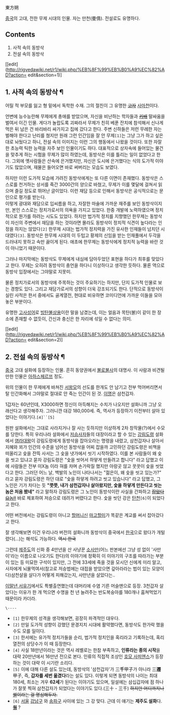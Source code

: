 東方朔

[중국](%EC%A4%91%EA%B5%AD.md)의 고대, 전한 무제 시대의 인물. 자는 만천(曼倩). 전설로도 유명하다.

## Contents

    

1. 사적 속의 동방삭 
2. 전설 속의 동방삭 

[[edit](http://rigvedawiki.net/r1/wiki.php/%EB%8F%99%EB%B0%A9%EC%82%AD?action=
edit&section=1)]

## 1. 사적 속의 동방삭 ¶

어릴 적 부모를 잃고 형 밑에서 독학한 수재. 그의 절친이 그 유명한
<del>[고자](%EA%B3%A0%EC%9E%90.md)</del>
[사마천](%EC%82%AC%EB%A7%88%EC%B2%9C.md)이다.

  

언변에 능수능란해 무제에게 총애를 받았으며, 자신을 비난하는 학자들과
<del>[키배](%ED%82%A4%EB%B0%B0.md)</del> 말싸움을 벌여서 이긴 인물. 게다가 놀랍도록 괴짜라서 무제가 친히
베푼 잔치에 참석해서 신나게 먹은 뒤 남은 건 바리바리 싸가지고 집에 갔다고 한다. 주변 신하들은 저런 무례한 자는 벌해야 한다고 난리를
쳤지만 원래 그런 인간임을 잘 안 무제`[1]`는 그냥 그가 하고 싶은 대로 놔뒀다고 하니, 전설 속의 이미지는 이런 그의 행동에서 나왔을
것이다. 또한 자잘한 초능력 틱한 능력을 자주 보인 인물이기도 하다. 대표적으로 상자속에 들어있는 물건을 맞추게 하는 시험을 무제가 많이
하였는데, 동방삭은 이를 틀리는 일이 없었다고 한다. 그외에 옛사람들은 산속에 은거했지만, 자신은 도시에 은거했다는 식의 도가적 이야기도
많았으며, 재물은 들어오면 바로 써버리는 모습도 보였다.

  

하지만 이런 도가적 모습에 가려진 동방삭에게는 또 다른 이면이 존재했다. 동방삭은 스스로를 천거하는 상서를 죽간 3000간의 양으로 바쳤고,
무제가 이를 몇달에 걸쳐서 읽으며 즐길 정도로 뛰어난 글이었다. 이런 재담 등으로 인해서 동방삭은 공식적으로는 문인으로 평가를 받는다.  
이렇게 광대와 재담으로 입씨름을 하고, 자잘한 마술에 가까운 재주를 보인 동방삭이지만, 본인 스스로는 정치가로서의 의욕을 가지고 있었다.
한중 개발에 노력하였으며 정치적으로 뭔가를 하려는 시도도 있었다. 하지만 법가적 정치를 지향했던 한무제는 동방삭이 자신의 주변에서 재담을
하는 것이라면 몰라도 동방삭이 정치적 식견이 높다라는 인정을 하지는 않았다`[2]` 한무제 시대는 법가적 정치력을 가진 유사한 인재들이
넘치던 시대였다`[3]`. 동방삭은 한무제 시대의 이 두텁고 황제의 신임을 받는 인재풀에서 두각을 드러내지 못하고 속만 끓이게 된다. 애초에
한무제는 동방삭에게 정치적 능력을 바란 것이 아니었기 때문이다.

  

그러나 마지막에는 동방삭도 무제에게 내심에 담아두었던 표현을 하다가 최후를 맞았다고 한다. 무제는 오히려 동방삭이 충언을 하다니 이상하다고
생각한 듯하다. 물론 역으로 동방삭 입장에서는 그야말로 지못미.

  

물론 정치가로서의 동방삭에 주목하는 것이 주요하기는 하지만, 단지 도가적 인물로 보는 경향도 있다. 그리고 재담가로서의 성향이 더욱
강조되기도 한다. 단적으로 동방삭이 실린 사적은 한서 중에서도 골계열전, 현대로 비유하면 코미디언에 가까운 이들을 모아놓은 부분이다.

  

유명한 [고사성어](%EA%B3%A0%EC%82%AC%EC%84%B1%EC%96%B4.md)로
[빙탄불상용](%EC%88%98%ED%99%94%EB%B6%88%EC%83%81%EC%9A%A9.md)이란 말을 남겼는데, 이는 얼음과
목탄(불)이 같이 한 장소에 존재할 수 없듯이, 간신과 충신은 한 자리에 섞일 수 없다는 의미.

  

[[edit](http://rigvedawiki.net/r1/wiki.php/%EB%8F%99%EB%B0%A9%EC%82%AD?action=
edit&section=2)]

## 2. 전설 속의 동방삭 ¶

[중국](%EC%A4%91%EA%B5%AD.md) 고대 설화에 등장하는 인물. 흔히 동양권에서
[불로불사](%EB%B6%88%EB%A1%9C%EB%B6%88%EC%82%AC.md)의 대명사. 이 사람과 비견될 만한 인물은 [아하스페르쯔](%EC%95%84%ED%95%98%EC%8A%A4%20%ED%8E%98%EB%A5%B4%EC%AF%94.md) 정도.

  

위의 인물이 한 무제에게 바쳐진 [서왕모](%EC%84%9C%EC%99%95%EB%AA%A8.md)의 선도를 한개도 안 남기고 전부
먹어버리면서 탈 인간화해서 그야말로 절대로 안 죽는 인간이 된 것. [이명](%EC%9D%B4%EB%AA%85.md)은 삼천갑자.

  

1갑자는 60년인데, X3000하면 정신이 아득해지는 수치가 나오지만 설화니까 그냥 오래산다고 생각해주자. 그러니깐 대강 180,000세.
즉, 역사가 등장하기 이전부터 살아 있었다는 이야기다.`[4]``[5]`

  

원판 설화에서는 그대로 사라지거나 잘 사는 듯하지만 이상하게 2차 창작물(?)에서 수모를 당한다. 특히 우리나라 설화에서
[저승사자](%EC%A0%80%EC%8A%B9%EC%82%AC%EC%9E%90.md)들의 대장이라고 할 수 있는
[강림도령](%EA%B0%95%EB%A6%BC%EB%8F%84%EB%A0%B9.md) 설화에서
[염라대왕](%EC%97%BC%EB%9D%BC%EB%8C%80%EC%99%95.md)이 강림도령에게 동방삭을 잡아오라는 명령을 내렸고,
삼천갑자나 살아서 지혜와 꾀가 인간의 수준을 넘어선 동방삭을 어찌 잡을까 고민하던 강림도령은 비책을 떠올리고 숯을 잔뜩 사서는 그 숯을
냇가에서 씻기 시작하였다. 이를 본 사람들이 왜 숯을 씻고 있냐고 묻자 강림도령은 "숯을 씻어서 하얗게 만들려고 합니다" 라고 답했고 이에
사람들은 전부 미X놈 이라 혀를 차며 손가락질 했지만 아랑곳 않고 꿋꿋이 숯을 씻었다고 한다. 그러던 어느 날, 백발의 노인이 나타나서는
"젊은이, 왜 숯을 씻고 있는가?" 라고 묻자 강림도령은 하던 대로 "숯을 하얗게 하려고 씻고 있습니다" 라고 답했고, 그 노인은 기가
차다는 듯 **"쯧쯧, 내가 삼천갑자나 살아왔지만, 숯을 하얗게 만든다고 씻는 놈은 처음 봤네"** 라고 말하자 강림도령은 그 노인이
동방삭이란 사실을 간파하고 <del>[잡았다 요놈!!](%ED%8F%AC%EB%8F%8C%EC%9D%B4.md)</del> 바로
체포하여 저승으로 데려가 버렸다고 한다. 숯을 씻던 강은 [탄천](%ED%83%84%EC%B2%9C.md)`[6]`이 되었다고 한다.

  

어떤 버전에서는 강림도령이 아니고
[할머니](%ED%95%A0%EB%A8%B8%EB%8B%88.md)[신](%EC%8B%A0.md)
[마고할미](%EB%A7%88%EA%B3%A0%ED%95%A0%EB%AF%B8.md)가 똑같은 계교를 써서 잡아갔다고 한다.

  

잘 생각해보면 이건 우리나라 버전의 설화니까 동방삭이 중국에서 [한국](%ED%95%9C%EA%B5%AD.md)으로 왔다가
개털렸다(…)는 해석도 가능하다. <del>역시 한국</del>

  

그런데 [제주도](%EC%A0%9C%EC%A3%BC%EB%8F%84.md)의 신화 중 4만년을 산 사냥꾼
[소사만](%EC%86%8C%EC%82%AC%EB%A7%8C.md)(어느 판본에선 그냥 성 없이 '사만이'라는 이름으로 나오기도
한다)의 이야기에 정확히 이 이야기의 구조를 따라가는 부분이 있는 등 미묘한 구석이 있지만, 그 전에 33세에 죽을 것을 모시던 신에게 미리
알고, 사자에게 뇌물먹여서(참고로 저승법에는 대접을 받았으면 갚아라라는 법이 있는 모양이다)삼천살을 살다가 어떻게 피해갔는지, 사만년을
살았다는..

  

[이말년 서유기](%EC%9D%B4%EB%A7%90%EB%85%84%20%EC%84%9C%EC%9C%A0%EA%B8%B0.md)에서도
특별출연했는데 대머리에 수염 기른 머슬맨으로 등장. 3천갑자 살았다는 이유가 한 개 먹으면 수명을 천 년 늘려주는 반도복숭아를 180개나
훔쳐먹었기 때문이라 카더라.

`\----`

  * `[1]` 한무제의 성격을 생각해보면, 굉장히 파격적인 대우다.
  * `[2]` 만일 도가적 성향이 강했던 문경지치 시대에 활약했다면, 동방삭도 한가락 했을 수도 모를 일이다.
  * `[3]` 한서에는 유가적 정치가들을 순리, 법가적 정치인을 혹리라고 기록하는데, 혹리열전의 상당수가 이 때 등장한다.
  * `[4]` 사실 18만년이라는 것은 역사 레벨로는 한참 부족하고, **인류라는 종의 시작**을 대략 20만년에서 16만년 전으로 본다. 인류의 직접적 조상인 [호모 사피엔스](%ED%98%B8%EB%AA%A8%20%EC%82%AC%ED%94%BC%EC%97%94%EC%8A%A4.md)가 등장하는 것이 대략 이 시기란 소리다.
  * `[5]` 이에 대해 다른 설도 있는데, 동방삭의 '삼천갑자'가 三**千**甲子가 아니라 三**遷**甲子, 즉, **갑자를 세번 옮겼다**라는 설도 있다. 이렇게 되면 동방삭의 나이는 최대 180세, 최소는 겨우 **62세**가 된다는 이야기도 있으며, 일설에는 삼십갑자에 점 하나가 잘못 찍혀 삼천갑자가 되었다는 이야기도 있다.(三十 - 三千) <del>하지만 어디까지나 [썰](%EC%8D%B0.md)이라는 걸 명심해두자.</del>
  * `[6]` [서울](%EC%84%9C%EC%9A%B8.md) [강남구](%EA%B0%95%EB%82%A8%EA%B5%AC.md) 와 [송파구](%EC%86%A1%ED%8C%8C%EA%B5%AC.md) 사이에 있는 그 강 맞다. 근데 이 얘기는 **제주도 설화**다. <del>**[읭](%EC%9D%AD.md)**</del> ?

